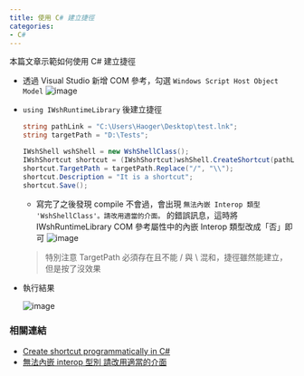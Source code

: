 ```yaml
---
title: 使用 C# 建立捷徑
categories:
- C# 
---
```


本篇文章示範如何使用 C# 建立捷徑

- 透過 Visual Studio 新增 COM 參考，勾選 `Windows Script Host Object Model`
![image](https://user-images.githubusercontent.com/46283957/136642032-c1701f97-b925-4262-bee5-56ac005e4abb.png)

- `using IWshRuntimeLibrary` 後建立捷徑  

    ```csharp
    string pathLink = "C:\Users\Haoger\Desktop\test.lnk";
    string targetPath = "D:\Tests";

    IWshShell wshShell = new WshShellClass();
    IWshShortcut shortcut = (IWshShortcut)wshShell.CreateShortcut(pathLink);
    shortcut.TargetPath = targetPath.Replace("/", "\\");
    shortcut.Description = "It is a shortcut";
    shortcut.Save();
    ```

  - 寫完了之後發現 compile 不會過，會出現 `無法內嵌 Interop 類型 'WshShellClass'。請改用適當的介面。` 的錯誤訊息，這時將 IWshRuntimeLibrary COM 參考屬性中的內嵌 Interop 類型改成「否」即可
    ![image](https://user-images.githubusercontent.com/46283957/136642651-10c161e0-b6ac-459f-a313-0663c021dce2.png)
  > 特別注意 TargetPath 必須存在且不能 / 與 \ 混和，捷徑雖然能建立，但是按了沒效果

- 執行結果
  
    ![image](https://user-images.githubusercontent.com/46283957/136642528-929f8e54-2a38-4e8d-b549-bafc22f7b356.png)

### 相關連結

- [Create shortcut programmatically in C#](https://www.fluxbytes.com/csharp/create-shortcut-programmatically-in-c/)
- [無法內嵌 interop 型別 請改用適當的介面](http://gdlion.blogspot.com/2013/07/interop.html)
